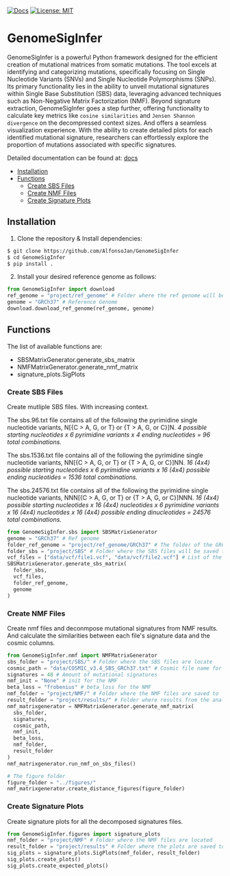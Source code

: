 [![Docs](https://img.shields.io/badge/docs-latest-blue.svg)](https://osf.io/t6j7u/wiki/home/) 
[![License: MIT](https://img.shields.io/badge/License-MIT-yellow.svg)](https://opensource.org/licenses/MIT)

# GenomeSigInfer

GenomeSigInfer is a powerful Python framework designed for the efficient creation of mutational matrices from somatic mutations. The tool excels at identifying and categorizing mutations, specifically focusing on Single Nucleotide Variants (SNVs) and Single Nucleotide Polymorphisms (SNPs). Its primary functionality lies in the ability to unveil mutational signatures within Single Base Substitution (SBS) data, leveraging advanced techniques such as Non-Negative Matrix Factorization (NMF). Beyond signature extraction, GenomeSigInfer goes a step further, offering functionality to calculate key metrics like `cosine similarities` and `Jensen Shannon divergence` on the decompressed context sizes. And offers a seamless visualization experience. With the ability to create detailed plots for each identified mutational signature, researchers can effortlessly explore the proportion of mutations associated with specific signatures.

Detailed documentation can be found at: [docs](https://alfonsojan.github.io/GenomeSigInfer/GenomeSigInfer.html)

- [Installation](#installation)
- [Functions](#functions)
  - [Create SBS Files](#create-sbs-files)
  - [Create NMF Files](#create-nmf-files)
  - [Create Signature Plots](#create-signature-plots)

## Installation

1. Clone the repository & Install dependencies:

```bash
$ git clone https://github.com/AlfonsoJan/GenomeSigInfer
$ cd GenomeSigInfer
$ pip install .
```

2. Install your desired reference genome as follows:

```python
from GenomeSigInfer import download
ref_genome = "project/ref_genome" # Folder where the ref genome will be downloaded
genome = "GRCh37" # Reference Genome
download.download_ref_genome(ref_genome, genome)
```

## Functions

The list of available functions are:

- SBSMatrixGenerator.generate_sbs_matrix
- NMFMatrixGenerator.generate_nmf_matrix
- signature_plots.SigPlots

### Create SBS Files

Create mutliple SBS files. With increasing context.

The sbs.96.txt file contains all of the following the pyrimidine single nucleotide variants, N[{C > A, G, or T} or {T > A, G, or C}]N.
*4 possible starting nucleotides x 6 pyrimidine variants x 4 ending nucleotides = 96 total combinations.*

The sbs.1536.txt file contains all of the following the pyrimidine single nucleotide variants, NN[{C > A, G, or T} or {T > A, G, or C}]NN.
*16 (4x4) possible starting nucleotides x 6 pyrimidine variants x 16 (4x4) possible ending nucleotides = 1536 total combinations.*

The sbs.24576.txt file contains all of the following the pyrimidine single nucleotide variants, NNN[{C > A, G, or T} or {T > A, G, or C}]NNN.
*16 (4x4) possible starting nucleotides x 16 (4x4) nucleotides x 6 pyrimidine variants x 16 (4x4) nucleotides x 16 (4x4) possible ending dinucleotides = 24576 total combinations.*

```python
from GenomeSigInfer.sbs import SBSMatrixGenerator
genome = "GRCh37" # Ref genome
folder_ref_genome = "project/ref_genome/GRCh37" # The folder of the GRCh37 files
folder_sbs = "project/SBS" # Folder where the SBS files will be saved to
vcf_files = ["data/vcf/file1.vcf", "data/vcf/file2.vcf"] # List of the VCF files
SBSMatrixGenerator.generate_sbs_matrix(
  folder_sbs,
  vcf_files,
  folder_ref_genome,
  genome
)
```

### Create NMF Files

Create nmf files and deconmpose mutational signatures from NMF results. And calculate the similarities between each file's signature data and the cosmic columns.

```python
from GenomeSigInfer.nmf import NMFMatrixGenerator
sbs_folder = "project/SBS/" # Folder where the SBS files are locate
cosmic_path = "data/COSMIC_v3.4_SBS_GRCh37.txt" # Cosmic file name for the results
signatures = 48 # Amount of mutational signatures
nmf_init = "None" # init for the NMF
beta_loss = "frobenius" # beta_loss for the NMF
nmf_folder = "project/NMF/" # Folder where the NMF files are saved to
result_folder = "project/results/" # Folder where results from the analysis will be saved to
nmf_matrixgenerator = NMFMatrixGenerator.generate_nmf_matrix(
  sbs_folder,
  signatures,
  cosmic_path,
  nmf_init,
  beta_loss,
  nmf_folder,
  result_folder
)
nmf_matrixgenerator.run_nmf_on_sbs_files()

# The figure folder
figure_folder = "../figures/"
nmf_matrixgenerator.create_distance_figures(figure_folder)
```

### Create Signature Plots

Create signature plots for all the decomposed signatures files.

```python
from GenomeSigInfer.figures import signature_plots
nmf_folder = "project/NMF" # Folder where the NMF files are located
result_folder = "project/results" # Folder where the plots are saved to
sig_plots = signature_plots.SigPlots(nmf_folder, result_folder)
sig_plots.create_plots()
sig_plots.create_expected_plots()
```

